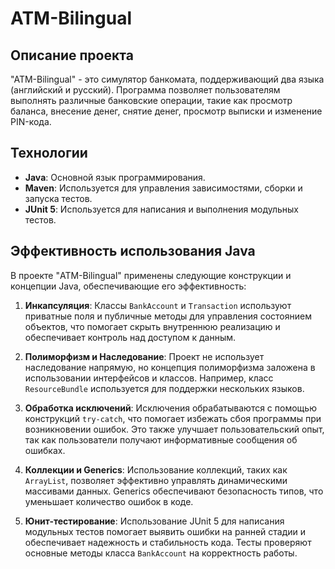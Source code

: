 # ATM-Bilingual

## Описание проекта

"ATM-Bilingual" - это симулятор банкомата, поддерживающий два языка (английский и русский). Программа позволяет пользователям выполнять различные банковские операции, такие как просмотр баланса, внесение денег, снятие денег, просмотр выписки и изменение PIN-кода.

## Технологии

- **Java**: Основной язык программирования.
- **Maven**: Используется для управления зависимостями, сборки и запуска тестов.
- **JUnit 5**: Используется для написания и выполнения модульных тестов.

## Эффективность использования Java

В проекте "ATM-Bilingual" применены следующие конструкции и концепции Java, обеспечивающие его эффективность:

1. **Инкапсуляция**: Классы `BankAccount` и `Transaction` используют приватные поля и публичные методы для управления состоянием объектов, что помогает скрыть внутреннюю реализацию и обеспечивает контроль над доступом к данным.

2. **Полиморфизм и Наследование**: Проект не использует наследование напрямую, но концепция полиморфизма заложена в использовании интерфейсов и классов. Например, класс `ResourceBundle` используется для поддержки нескольких языков.

3. **Обработка исключений**: Исключения обрабатываются с помощью конструкций `try-catch`, что помогает избежать сбоя программы при возникновении ошибок. Это также улучшает пользовательский опыт, так как пользователи получают информативные сообщения об ошибках.

4. **Коллекции и Generics**: Использование коллекций, таких как `ArrayList`, позволяет эффективно управлять динамическими массивами данных. Generics обеспечивают безопасность типов, что уменьшает количество ошибок в коде.

5. **Юнит-тестирование**: Использование JUnit 5 для написания модульных тестов помогает выявить ошибки на ранней стадии и обеспечивает надежность и стабильность кода. Тесты проверяют основные методы класса `BankAccount` на корректность работы.
   
